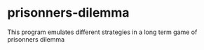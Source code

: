 # prisonners-dilemma
This program emulates different strategies in a long term game of prisonners dilemma

